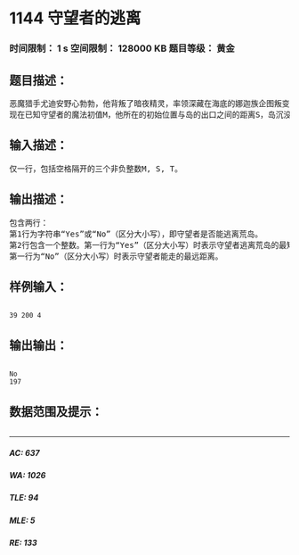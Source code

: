 # 1144 守望者的逃离   
### 时间限制： 1 s     空间限制： 128000 KB     题目等级： 黄金  
## 题目描述：  

<pre>
恶魔猎手尤迪安野心勃勃，他背叛了暗夜精灵，率领深藏在海底的娜迦族企图叛变。守望者在与尤迪安的交锋中遭遇了围杀，被困在一个荒芜的大岛上。为了杀死守望者，尤迪安开始对这个荒岛施咒，这座岛很快就会沉下去。到那时，岛上的所有人都会遇难。守望者的跑步速度为17m/s，以这样的速度是无法逃离荒岛的。庆幸的是守望者拥有闪烁法术，可在1s内移动60m，不过每次使用闪烁法术都会消耗魔法值10点。守望者的魔法值恢复的速度为4点/s，只有处在原地休息状态时才能恢复。
现在已知守望者的魔法初值M，他所在的初始位置与岛的出口之间的距离S，岛沉没的时间T。你的任务是写一个程序帮助守望者计算如何在最短的时间内逃离荒岛，若不能逃出，则输出守望者在剩下的时间内能走的最远距离。注意：守望者跑步、闪烁或休息活动均以秒(s)为单位，且每次活动的持续时间为整数秒。距离的单位为米(m)。
</pre>
  
  
## 输入描述：  

<pre>
仅一行，包括空格隔开的三个非负整数M, S, T。
</pre>
  
  
## 输出描述：  

<pre>
包含两行：
第1行为字符串“Yes”或“No”（区分大小写），即守望者是否能逃离荒岛。
第2行包含一个整数。第一行为“Yes”（区分大小写）时表示守望者逃离荒岛的最短时间；
第一行为“No”（区分大小写）时表示守望者能走的最远距离。
</pre>
  
  
## 样例输入：  

<pre><code>
39 200 4
</code></pre>
  
  
## 输出输出：  

<pre><code>
No
197
</code></pre>
  
  
## 数据范围及提示：  

<pre>
</pre>
  
  
***  

##### AC: 637  
##### WA: 1026  
##### TLE: 94  
##### MLE: 5  
##### RE: 133  
